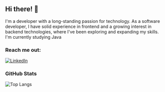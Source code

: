 ## Hi there! 👋

I'm a developer with a long-standing passion for technology. As a software developer, I have solid experience in frontend and a growing interest in backend technologies, where I've been exploring and expanding my skills.
I'm currently studying Java

### Reach me out:

[![LinkedIn](https://img.shields.io/badge/-LinkedIn-000?style=for-the-badge&logo=linkedin&logoColor=138d75&color:FFF)](https://www.linkedin.com/in/eduardo-ribeiro-07778a1a7/)

### GitHub Stats

![Top Langs](https://github-readme-stats-git-masterrstaa-rickstaa.vercel.app/api/top-langs/?username=Eduardorib&layout=compact&bg_color=000&border_color=138d75&title_color=138d75&text_color=FFF)
